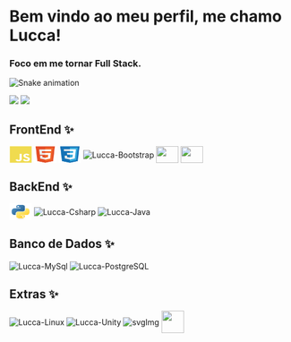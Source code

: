 # Bem vindo ao meu perfil, me chamo Lucca!
### Foco em me tornar Full Stack.

![Snake animation](https://github.com/danielbped/danielbped/blob/output/github-contribution-grid-snake.svg)

<a height="30" href="mailto:lucca.kleinsorgen@gmail.com"><img
      src="https://img.shields.io/badge/-Gmail-%23333?style=for-the-badge&logo=gmail&logoColor=white"
      target="_blank"></a>
<a href="https://www.linkedin.com/in/lucca-lima-kleinsorgen-motta-275a82217/" target="_blank"><img
      src="https://img.shields.io/badge/-LinkedIn-%230077B5?style=for-the-badge&logo=linkedin&logoColor=white"
      target="_blank"></a><br>

## FrontEnd :sparkles:

<img align="center" alt="Lucca-Js" height="30" width="40"
   src="https://raw.githubusercontent.com/devicons/devicon/master/icons/javascript/javascript-plain.svg">
<img align="center" alt="Lucca-HTML" height="30" width="40"
   src="https://raw.githubusercontent.com/devicons/devicon/master/icons/html5/html5-original.svg">
<img align="center" alt="Lucca-CSS" height="30" width="40"
   src="https://raw.githubusercontent.com/devicons/devicon/master/icons/css3/css3-original.svg">
<img align="center"  alt="Lucca-Bootstrap" height="30" width="40"
   src="https://cdn.jsdelivr.net/gh/devicons/devicon/icons/bootstrap/bootstrap-original-wordmark.svg" />
<img align="center" src="https://cdn.jsdelivr.net/gh/devicons/devicon/icons/vuejs/vuejs-original-wordmark.svg" height="30" width="40" />
<img align="center" src="https://cdn.jsdelivr.net/gh/devicons/devicon/icons/react/react-original.svg" height="30" width="40" />
          
## BackEnd :sparkles:

<img align="center" alt="Lucca-Python" height="30" width="40"
   src="https://raw.githubusercontent.com/devicons/devicon/master/icons/python/python-original.svg">
<img align="center" alt="Lucca-Csharp" height="40" width="40"
   src="https://cdn.jsdelivr.net/gh/devicons/devicon/icons/csharp/csharp-original.svg" />
<img align="center" alt="Lucca-Java" height="40" width="40"
   src="https://cdn.jsdelivr.net/gh/devicons/devicon/icons/java/java-original-wordmark.svg" />

## Banco de Dados :sparkles:

<img align="center" alt="Lucca-MySql" height="40" width="40"
   src="https://cdn.jsdelivr.net/gh/devicons/devicon/icons/mysql/mysql-original-wordmark.svg" />
<img align="center" alt="Lucca-PostgreSQL" height="40" width="40"
   src="https://cdn.jsdelivr.net/gh/devicons/devicon/icons/postgresql/postgresql-original-wordmark.svg" />

## Extras :sparkles:

<img align="center" alt="Lucca-Linux" height="40" width="40"
   src="https://cdn.jsdelivr.net/gh/devicons/devicon/icons/linux/linux-original.svg" /> <img align="center" alt="Lucca-Unity" height="40" width="40"
   src="httdsaps://cdn.jsdelivr.net/gh/devicons/devicon/icons/unity/unity-original.svg" /> <img align="center" height="40" width="40" alt="svgImg" src="https://img.icons8.com/color/48/null/kibana.png"/> <img align="center" height="40" width="40" src="https://img.icons8.com/color/48/null/elasticsearch.png"/>
